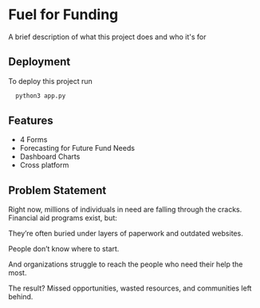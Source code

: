 
# Fuel for Funding

A brief description of what this project does and who it's for


## Deployment

To deploy this project run

```bash
  python3 app.py
```


## Features

- 4 Forms
- Forecasting for Future Fund Needs
- Dashboard Charts
- Cross platform


## Problem Statement

Right now, millions of individuals in need are falling through the cracks. Financial aid programs exist, but:​

They’re often buried under layers of paperwork and outdated websites.​

People don’t know where to start.​

And organizations struggle to reach the people who need their help the most.​

The result? Missed opportunities, wasted resources, and communities left behind.
